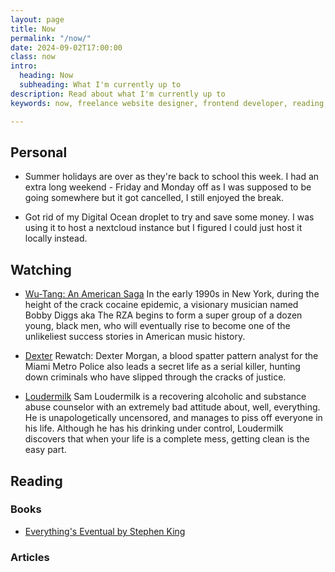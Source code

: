 ```yaml
---
layout: page
title: Now
permalink: "/now/"
date: 2024-09-02T17:00:00
class: now
intro:
  heading: Now
  subheading: What I'm currently up to
description: Read about what I'm currently up to
keywords: now, freelance website designer, frontend developer, reading, watching, work

---
```

## Personal
* Summer holidays are over as they're back to school this week. I had an extra long weekend - Friday and Monday off as I was supposed to be going somewhere but it got cancelled, I still enjoyed the break.

* Got rid of my Digital Ocean droplet to try and save some money. I was using it to host a nextcloud instance but I figured I could just host it locally instead.

## Watching
* [Wu-Tang: An American Saga](https://www.themoviedb.org/tv/90870-wu-tang-an-american-saga "Wu-Tang: An American Saga")
  In the early 1990s in New York, during the height of the crack cocaine epidemic, a visionary musician named Bobby Diggs aka The RZA begins to form a super group of a dozen young, black men, who will eventually rise to become one of the unlikeliest success stories in American music history.

* [Dexter](https://www.themoviedb.org/tv/1405-dexter "Dexter")
  Rewatch: Dexter Morgan, a blood spatter pattern analyst for the Miami Metro Police also leads a secret life as a serial killer, hunting down criminals who have slipped through the cracks of justice.

* [Loudermilk](https://www.themoviedb.org/tv/73200-loudermilk "Loudermilk")
  Sam Loudermilk is a recovering alcoholic and substance abuse counselor with an extremely bad attitude about, well, everything. He is unapologetically uncensored, and manages to piss off everyone in his life. Although he has his drinking under control, Loudermilk discovers that when your life is a complete mess, getting clean is the easy part.

## Reading

### Books
* [ Everything's Eventual by Stephen King](https://bookwyrm.social/book/73015/s/everythings-eventual "Everything's Eventual by Stephen King")

### Articles
